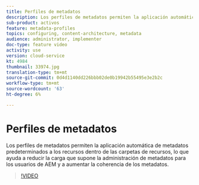 ```yaml
---
title: Perfiles de metadatos
description: Los perfiles de metadatos permiten la aplicación automática de metadatos predeterminados a los recursos dentro de las carpetas de recursos, lo que ayuda a reducir la carga que supone la administración de metadatos para los usuarios de AEM y a aumentar la coherencia de los metadatos.
sub-product: activos
feature: metadata-profiles
topics: configuring, content-architecture, metadata
audience: administrator, implementer
doc-type: feature video
activity: use
version: cloud-service
kt: 4984
thumbnail: 33974.jpg
translation-type: tm+mt
source-git-commit: 0d4d1140dd226bbb02de0b19942b55495e3e2b2c
workflow-type: tm+mt
source-wordcount: '63'
ht-degree: 6%

---
```



# Perfiles de metadatos

Los perfiles de metadatos permiten la aplicación automática de metadatos predeterminados a los recursos dentro de las carpetas de recursos, lo que ayuda a reducir la carga que supone la administración de metadatos para los usuarios de AEM y a aumentar la coherencia de los metadatos.

>[!VIDEO](https://video.tv.adobe.com/v/33974/?quality=12&learn=on&hidetitle=true)
